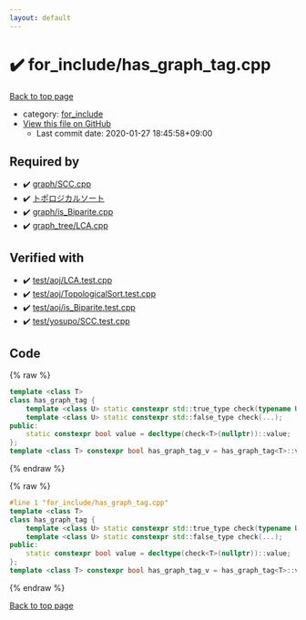 ```yaml
---
layout: default
---
```


<!-- mathjax config similar to math.stackexchange -->
<script type="text/javascript" async
  src="https://cdnjs.cloudflare.com/ajax/libs/mathjax/2.7.5/MathJax.js?config=TeX-MML-AM_CHTML">
</script>
<script type="text/x-mathjax-config">
  MathJax.Hub.Config({
    TeX: { equationNumbers: { autoNumber: "AMS" }},
    tex2jax: {
      inlineMath: [ ['$','$'] ],
      processEscapes: true
    },
    "HTML-CSS": { matchFontHeight: false },
    displayAlign: "left",
    displayIndent: "2em"
  });
</script>

<script type="text/javascript" src="https://cdnjs.cloudflare.com/ajax/libs/jquery/3.4.1/jquery.min.js"></script>
<script src="https://cdn.jsdelivr.net/npm/jquery-balloon-js@1.1.2/jquery.balloon.min.js" integrity="sha256-ZEYs9VrgAeNuPvs15E39OsyOJaIkXEEt10fzxJ20+2I=" crossorigin="anonymous"></script>
<script type="text/javascript" src="../../assets/js/copy-button.js"></script>
<link rel="stylesheet" href="../../assets/css/copy-button.css" />


# :heavy_check_mark: for_include/has_graph_tag.cpp

<a href="../../index.html">Back to top page</a>

* category: <a href="../../index.html#8be7b0dfa7a3a788ad1d174f54f0cafd">for_include</a>
* <a href="{{ site.github.repository_url }}/blob/master/for_include/has_graph_tag.cpp">View this file on GitHub</a>
    - Last commit date: 2020-01-27 18:45:58+09:00




## Required by

* :heavy_check_mark: <a href="../graph/SCC.cpp.html">graph/SCC.cpp</a>
* :heavy_check_mark: <a href="../graph/TopologicalSort.cpp.html">トポロジカルソート</a>
* :heavy_check_mark: <a href="../graph/is_Biparite.cpp.html">graph/is_Biparite.cpp</a>
* :heavy_check_mark: <a href="../graph_tree/LCA.cpp.html">graph_tree/LCA.cpp</a>


## Verified with

* :heavy_check_mark: <a href="../../verify/test/aoj/LCA.test.cpp.html">test/aoj/LCA.test.cpp</a>
* :heavy_check_mark: <a href="../../verify/test/aoj/TopologicalSort.test.cpp.html">test/aoj/TopologicalSort.test.cpp</a>
* :heavy_check_mark: <a href="../../verify/test/aoj/is_Biparite.test.cpp.html">test/aoj/is_Biparite.test.cpp</a>
* :heavy_check_mark: <a href="../../verify/test/yosupo/SCC.test.cpp.html">test/yosupo/SCC.test.cpp</a>


## Code

<a id="unbundled"></a>
{% raw %}
```cpp
template <class T>
class has_graph_tag {
	template <class U> static constexpr std::true_type check(typename U::graph_tag*);
	template <class U> static constexpr std::false_type check(...);
public:
	static constexpr bool value = decltype(check<T>(nullptr))::value;
};
template <class T> constexpr bool has_graph_tag_v = has_graph_tag<T>::value;
```
{% endraw %}

<a id="bundled"></a>
{% raw %}
```cpp
#line 1 "for_include/has_graph_tag.cpp"
template <class T>
class has_graph_tag {
	template <class U> static constexpr std::true_type check(typename U::graph_tag*);
	template <class U> static constexpr std::false_type check(...);
public:
	static constexpr bool value = decltype(check<T>(nullptr))::value;
};
template <class T> constexpr bool has_graph_tag_v = has_graph_tag<T>::value;

```
{% endraw %}

<a href="../../index.html">Back to top page</a>


